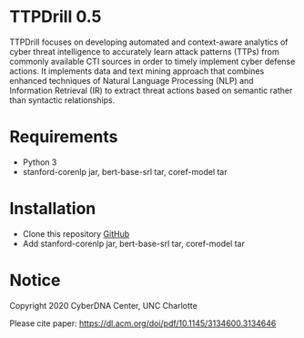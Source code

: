 # TTPDrill 0.5
TTPDrill focuses on developing automated and context-aware analytics of cyber threat intelligence to accurately learn attack patterns (TTPs) from commonly available CTI sources in order to timely implement cyber defense actions. It implements data and text mining approach that combines enhanced techniques of Natural Language Processing (NLP) and Information Retrieval (IR) to extract threat actions based on semantic rather than syntactic relationships. 

# Requirements
* Python 3
* stanford-corenlp jar, bert-base-srl tar, coref-model tar

# Installation

* Clone this repository
  [GitHub](https://github.com/mpurba1/TTPDrill-0.5.git)  
* Add stanford-corenlp jar, bert-base-srl tar, coref-model tar

# Notice
Copyright 2020 CyberDNA Center, UNC Charlotte

Please cite paper: https://dl.acm.org/doi/pdf/10.1145/3134600.3134646
